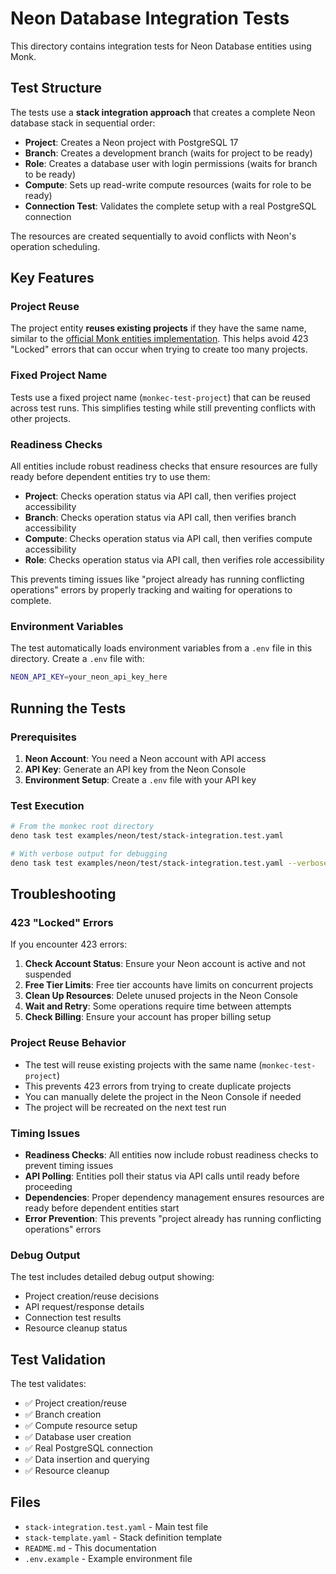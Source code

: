 # Neon Database Integration Tests

This directory contains integration tests for Neon Database entities using Monk.

## Test Structure

The tests use a **stack integration approach** that creates a complete Neon database stack in sequential order:
- **Project**: Creates a Neon project with PostgreSQL 17
- **Branch**: Creates a development branch (waits for project to be ready)
- **Role**: Creates a database user with login permissions (waits for branch to be ready)
- **Compute**: Sets up read-write compute resources (waits for role to be ready)
- **Connection Test**: Validates the complete setup with a real PostgreSQL connection

The resources are created sequentially to avoid conflicts with Neon's operation scheduling.

## Key Features

### Project Reuse
The project entity **reuses existing projects** if they have the same name, similar to the [official Monk entities implementation](https://raw.githubusercontent.com/monk-io/monk-entities/refs/heads/main/neon/project-sync.js). This helps avoid 423 "Locked" errors that can occur when trying to create too many projects.

### Fixed Project Name
Tests use a fixed project name (`monkec-test-project`) that can be reused across test runs. This simplifies testing while still preventing conflicts with other projects.

### Readiness Checks
All entities include robust readiness checks that ensure resources are fully ready before dependent entities try to use them:

- **Project**: Checks operation status via API call, then verifies project accessibility
- **Branch**: Checks operation status via API call, then verifies branch accessibility  
- **Compute**: Checks operation status via API call, then verifies compute accessibility
- **Role**: Checks operation status via API call, then verifies role accessibility

This prevents timing issues like "project already has running conflicting operations" errors by properly tracking and waiting for operations to complete.

### Environment Variables
The test automatically loads environment variables from a `.env` file in this directory. Create a `.env` file with:

```bash
NEON_API_KEY=your_neon_api_key_here
```

## Running the Tests

### Prerequisites
1. **Neon Account**: You need a Neon account with API access
2. **API Key**: Generate an API key from the Neon Console
3. **Environment Setup**: Create a `.env` file with your API key

### Test Execution
```bash
# From the monkec root directory
deno task test examples/neon/test/stack-integration.test.yaml

# With verbose output for debugging
deno task test examples/neon/test/stack-integration.test.yaml --verbose
```

## Troubleshooting

### 423 "Locked" Errors
If you encounter 423 errors:

1. **Check Account Status**: Ensure your Neon account is active and not suspended
2. **Free Tier Limits**: Free tier accounts have limits on concurrent projects
3. **Clean Up Resources**: Delete unused projects in the Neon Console
4. **Wait and Retry**: Some operations require time between attempts
5. **Check Billing**: Ensure your account has proper billing setup

### Project Reuse Behavior
- The test will reuse existing projects with the same name (`monkec-test-project`)
- This prevents 423 errors from trying to create duplicate projects
- You can manually delete the project in the Neon Console if needed
- The project will be recreated on the next test run

### Timing Issues
- **Readiness Checks**: All entities now include robust readiness checks to prevent timing issues
- **API Polling**: Entities poll their status via API calls until ready before proceeding
- **Dependencies**: Proper dependency management ensures resources are ready before dependent entities start
- **Error Prevention**: This prevents "project already has running conflicting operations" errors

### Debug Output
The test includes detailed debug output showing:
- Project creation/reuse decisions
- API request/response details
- Connection test results
- Resource cleanup status

## Test Validation

The test validates:
- ✅ Project creation/reuse
- ✅ Branch creation
- ✅ Compute resource setup
- ✅ Database user creation
- ✅ Real PostgreSQL connection
- ✅ Data insertion and querying
- ✅ Resource cleanup

## Files

- `stack-integration.test.yaml` - Main test file
- `stack-template.yaml` - Stack definition template
- `README.md` - This documentation
- `.env.example` - Example environment file 